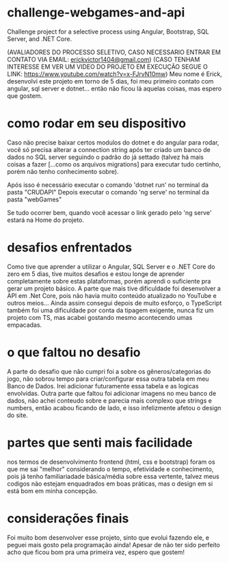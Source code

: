 # challenge-webgames-and-api
Challenge project for a selective process using Angular, Bootstrap, SQL Server, and .NET Core.


(AVALIADORES DO PROCESSO SELETIVO, CASO NECESSARIO ENTRAR EM CONTATO VIA EMAIL: erickvictor1404@gmail.com)
(CASO TENHAM INTERESSE EM VER UM VIDEO DO PROJETO EM EXECUÇÃO SEGUE O LINK: https://www.youtube.com/watch?v=x-FJrvN10mw)
Meu nome é Erick, desenvolvi este projeto em torno de 5 dias, foi meu primeiro contato com angular, sql server e dotnet... então não ficou lá aquelas coisas, 
mas espero que gostem.

# como rodar em seu dispositivo

Caso não precise baixar certos modulos do dotnet e do angular para rodar, você só precisa alterar a connection string após ter criado um banco de dados
no SQL server seguindo o padrão do já settado (talvez há mais coisas a fazer [...como os arquivos migrations] para executar tudo certinho, porém não tenho conhecimento sobre).

Após isso é necessário executar o comando 'dotnet run' no terminal da pasta "CRUDAPI"
Depois executar o comando 'ng serve' no terminal da pasta "webGames"

Se tudo ocorrer bem, quando você acessar o link gerado pelo 'ng serve' estará na Home do projeto.

# desafios enfrentados

Como tive que aprender a utilizar o Angular, SQL Server e o .NET Core do zero em 5 dias, tive muitos desafios e estou longe de aprender completamente sobre estas
plataformas, porém aprendi o suficiente pra gerar um projeto básico.
A parte que mais tive dificuldade foi desenvolver a API em .Net Core, pois não havia muito conteúdo atualizado no YouTube e outros meios...
Ainda assim consegui depois de muito esforço, o TypeScript também foi uma dificuldade por conta da tipagem exigente, nunca fiz um projeto com TS,
mas acabei gostando mesmo acontecendo umas empacadas.

# o que faltou no desafio

A parte do desafio que não cumpri foi a sobre os gêneros/categorias do jogo, não sobrou tempo para criar/configurar essa outra tabela em meu Banco de Dados.
Irei adicionar futuramente essa tabela e as logicas envolvidas.
Outra parte que faltou foi adicionar imagens no meu banco de dados, não achei conteudo sobre e parecia mais complexo que strings e numbers, então acabou
ficando de lado, e isso infelizmente afetou o design do site.

# partes que senti mais facilidade

nos termos de desenvolvimento frontend (html, css e bootstrap) foram os que me sai "melhor" considerando o tempo, efetividade e conhecimento, pois já tenho
familiariadade básica/média sobre essa vertente, talvez meus codigos não estejam enquadrados em boas práticas, mas o design em si está bom em minha concepção.

# considerações finais

Foi muito bom desenvolver esse projeto, sinto que evolui fazendo ele, e peguei mais gosto pela programação ainda! Apesar de não ter sido perfeito acho que
ficou bom pra uma primeira vez, espero que gostem!


